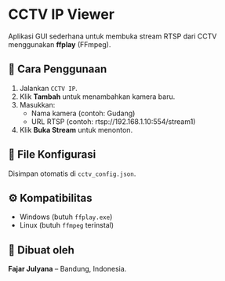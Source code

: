 # CCTV IP Viewer

Aplikasi GUI sederhana untuk membuka stream RTSP dari CCTV menggunakan **ffplay** (FFmpeg).

## 🔧 Cara Penggunaan
1. Jalankan `CCTV IP`.
2. Klik **Tambah** untuk menambahkan kamera baru.
3. Masukkan:
   - Nama kamera (contoh: Gudang)
   - URL RTSP (contoh: rtsp://192.168.1.10:554/stream1)
4. Klik **Buka Stream** untuk menonton.

## 💾 File Konfigurasi
Disimpan otomatis di `cctv_config.json`.

## ⚙️ Kompatibilitas
- Windows (butuh `ffplay.exe`)
- Linux (butuh `ffmpeg` terinstal)

## 👤 Dibuat oleh
**Fajar Julyana** – Bandung, Indonesia.

